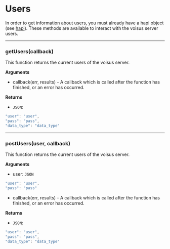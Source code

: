 # Users

In order to get information about users, you must already have a hapi object (see [hapi][docs_hapi]). These methods are available to interact with the voisus server users.

---------------------------------------

### getUsers(callback)

This function returns the current users of the voisus server.

__Arguments__

* callback(err, results) - A callback which is called after the function has finished, or an error has occurred.

__Returns__

* `JSON`:

```javascript
"user": "user",
"pass": "pass",
"data_type": "data_type"
```

---------------------------------------

### postUsers(user, callback)

This function returns the current users of the voisus server.

__Arguments__

* user: `JSON`

```javascript
"user": "user",
"pass": "pass"
```

* callback(err, results) - A callback which is called after the function has finished, or an error has occurred.

__Returns__

* `JSON`:

```javascript
"user": "user",
"pass": "pass",
"data_type": "data_type"
```

[docs_hapi]: https://github.com/astilabs/node-voisus/blob/master/docs/hapi.md
